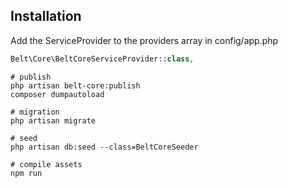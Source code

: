 ## Installation

Add the ServiceProvider to the providers array in config/app.php

```php
Belt\Core\BeltCoreServiceProvider::class,
```

```
# publish
php artisan belt-core:publish
composer dumpautoload

# migration
php artisan migrate

# seed
php artisan db:seed --class=BeltCoreSeeder

# compile assets
npm run
```